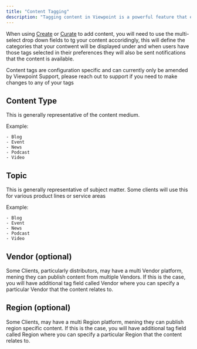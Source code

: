 ```yaml
---
title: "Content Tagging"
description: "Tagging content in Viewpoint is a powerful feature that ensures the right people see the right content"
---
```


When using [Create](create) or [Curate](curate) to add content, you will need to use the multi-select drop down fields to tg your content accoridingly, this will define the categories that your contwent will be displayed under and when users have those tags selected in their preferences they will also be sent notifications that the content is available.

Content tags are configuration specific and can currently only be amended by Viewpoint Support, please reach out to support if you need to make changes to any of your tags

## Content Type

This is generally representative of the content medium.

Example:
```
- Blog
- Event
- News
- Podcast
- Video
```

## Topic

This is generally representative of subject matter. Some clients will use this for various product lines or service areas

Example:
```
- Blog
- Event
- News
- Podcast
- Video
```

## Vendor (optional)

Some Clients, particularly distributors, may have a multi Vendor platform, mening they can publish content from multiple Vendors. If this is the case, you will have additional tag field called Vendor where you can specify a particular Vendor that the content relates to.

## Region (optional)

Some Clients, may have a multi Region platform, mening they can publish region specific content. If this is the case, you will have additional tag field called Region where you can specify a particular Region that the content relates to.